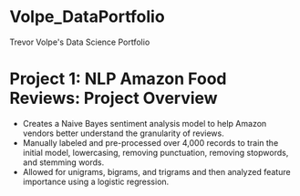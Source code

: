 # Volpe_DataPortfolio
Trevor Volpe's Data Science Portfolio

# Project 1: NLP Amazon Food Reviews: Project Overview
* Creates a Naive Bayes sentiment analysis model to help Amazon vendors better understand the granularity of reviews. 
* Manually labeled and pre-processed over 4,000 records to train the initial model, lowercasing, removing punctuation, removing stopwords, and stemming words. 
* Allowed for unigrams, bigrams, and trigrams and then analyzed feature importance using a logistic regression.

